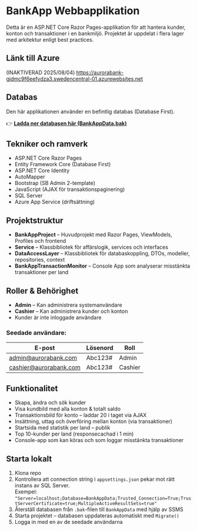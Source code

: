 # BankApp Webbapplikation

Detta är en ASP.NET Core Razor Pages-applikation för att hantera kunder, konton och transaktioner i en bankmiljö. Projektet är uppdelat i flera lager med arkitektur enligt best practices.

## Länk till Azure

(INAKTIVERAD 2025/08/04)
https://aurorabank-gjdmc9f6eefvdza3.swedencentral-01.azurewebsites.net

##  Databas

Den här applikationen använder en befintlig databas (Database First).

👉 **[Ladda ner databasen här (BankAppData.bak)](https://aspcodeprod.blob.core.windows.net/school-dev/BankAppDatav2%20(1).bak)**

## Tekniker och ramverk

- ASP.NET Core Razor Pages
- Entity Framework Core (Database First)
- ASP.NET Core Identity
- AutoMapper
- Bootstrap (SB Admin 2-template)
- JavaScript (AJAX för transaktionspaginering)
- SQL Server
- Azure App Service (driftsättning)

## Projektstruktur

- **BankAppProject** – Huvudprojekt med Razor Pages, ViewModels, Profiles och frontend
- **Service** – Klassbibliotek för affärslogik, services och interfaces
- **DataAccessLayer** – Klassbibliotek för databaskoppling, DTOs, modeller, repositories, context
- **BankAppTransactionMonitor** – Console App som analyserar misstänkta transaktioner per land

## Roller & Behörighet

- **Admin** – Kan administrera systemanvändare
- **Cashier** – Kan administrera kunder och konton
- Kunder är inte inloggade användare

### Seedade användare:
| E-post                       | Lösenord | Roll    |
|------------------------------|----------|---------|
| admin@aurorabank.com         | Abc123#  | Admin   |
| cashier@aurorabank.com       | Abc123#  | Cashier |

## Funktionalitet

- Skapa, ändra och sök kunder
- Visa kundbild med alla konton & totalt saldo
- Transaktionsbild för konto – laddar 20 i taget via AJAX
- Insättning, uttag och överföring mellan konton (via transaktioner)
- Startsida med statistik per land – publik
- Top 10-kunder per land (responsecachad i 1 min)
- Console-app som kan köras och som loggar misstänkta transaktioner

## Starta lokalt

1. Klona repo
2. Kontrollera att connection string i `appsettings.json` pekar mot rätt instans av SQL Server.  
   Exempel:  
   `"Server=localhost;Database=BankAppData;Trusted_Connection=True;TrustServerCertificate=true;MultipleActiveResultSets=true"`
3. Återställ databasen från `.bak`-filen till `BankAppData` med hjälp av SSMS
4. Starta projektet – databasen uppdateras automatiskt med `Migrate()`
5. Logga in med en av de seedade användarna



